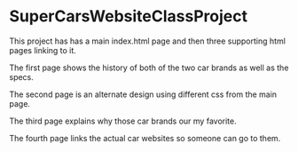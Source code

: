 # SuperCarsWebsiteClassProject
This project has has a main index.html page and then three supporting html pages linking to it.

The first page shows the history of both of the two car brands as well as the specs.

The second page is an alternate design using different css from the main page.

The third page explains why those car brands our my favorite.

The fourth page links the actual car websites so someone can go to them.
